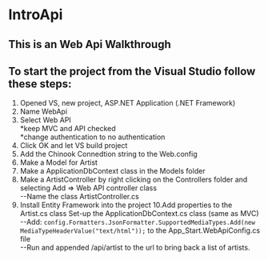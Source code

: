 # IntroApi
## This is an Web Api Walkthrough

## To start the project from the Visual Studio follow these steps:

1. Opened VS, new project, ASP.NET Application (.NET Framework)
2. Name WebApi
3. Select Web API  
  *keep MVC and API checked  
  *change authentication to no authentication  
4. Click OK and let VS build project
5. Add the Chinook Connedtion string to the Web.config
6. Make a Model for Artist
7. Make a ApplicationDbContext class in the Models folder
8. Make a ArtistController by right clicking on the Controllers folder and selecting Add => Web API controller class  
  --Name the class ArtistController.cs  
9. Install Entity Framework into the project
10.Add properties to the Artist.cs class
Set-up the ApplicationDbContext.cs class (same as MVC)  
  --Add:
```config.Formatters.JsonFormatter.SupportedMediaTypes.Add(new MediaTypeHeaderValue("text/html"));``` 
to the App_Start.WebApiConfig.cs file  
  --Run and appended /api/artist to the url to bring back a list of artists.
